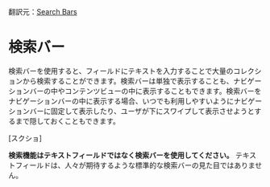 翻訳元：[Search Bars](https://developer.apple.com/design/human-interface-guidelines/ios/bars/search-bars/)

# 検索バー

検索バーを使用すると、フィールドにテキストを入力することで大量のコレクションから検索することができます。検索バーは単独で表示することも、ナビゲーションバーの中やコンテンツビューの中に表示することもできます。検索バーをナビゲーションバーの中に表示する場合、いつでも利用しやすいようにナビゲーションバーに固定して表示したり、ユーザが下にスワイプして表示させようとするまで隠しておくこともできます。

[スクショ]

**検索機能はテキストフィールドではなく検索バーを使用してください。** テキストフィールドは、人々が期待するような標準的な検索バーの見た目ではありません。